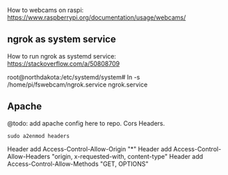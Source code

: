 How to webcams on raspi: https://www.raspberrypi.org/documentation/usage/webcams/

## ngrok as system service

How to run ngrok as systemd service: https://stackoverflow.com/a/50808709

root@northdakota:/etc/systemd/system# ln -s /home/pi/fswebcam/ngrok.service ngrok.service

## Apache

@todo: add apache config here to repo.
Cors Headers.

```
sudo a2enmod headers
```

Header add Access-Control-Allow-Origin "\*"
Header add Access-Control-Allow-Headers "origin, x-requested-with, content-type"
Header add Access-Control-Allow-Methods "GET, OPTIONS"
